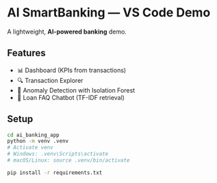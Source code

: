 # AI SmartBanking — VS Code Demo

A lightweight, **AI-powered banking** demo.

## Features
- 📊 Dashboard (KPIs from transactions)
- 🔍 Transaction Explorer
- 🧠 Anomaly Detection with Isolation Forest
- 🤖 Loan FAQ Chatbot (TF-IDF retrieval)

## Setup
```bash
cd ai_banking_app
python -m venv .venv
# Activate venv
# Windows: .venv\Scripts\activate
# macOS/Linux: source .venv/bin/activate

pip install -r requirements.txt
